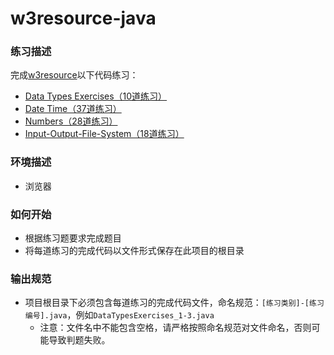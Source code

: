# w3resource-java

### 练习描述

完成[w3resource](https://www.w3resource.com/java-exercises/index.php)以下代码练习：

- [Data Types Exercises（10道练习）](https://www.w3resource.com/java-exercises/datatypes/index.php)
- [Date Time（37道练习）](https://www.w3resource.com/java-exercises/datetime/index.php)
- [Numbers（28道练习）](https://www.w3resource.com/java-exercises/numbers/index.php)
- [Input-Output-File-System（18道练习）](https://www.w3resource.com/java-exercises/io/index.php)

### 环境描述

- 浏览器

### 如何开始

- 根据练习题要求完成题目
- 将每道练习的完成代码以文件形式保存在此项目的根目录

### 输出规范

- 项目根目录下必须包含每道练习的完成代码文件，命名规范：`[练习类别]-[练习编号].java`，例如`DataTypesExercises_1-3.java`
  - 注意：文件名中不能包含空格，请严格按照命名规范对文件命名，否则可能导致判题失败。
